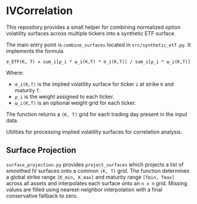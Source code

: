 # IVCorrelation

This repository provides a small helper for combining normalized option
volatility surfaces across multiple tickers into a synthetic ETF surface.

The main entry point is `combine_surfaces` located in `src/synthetic_etf.py`.
It implements the formula

```
σ_ETF(K, T) = sum_i[ρ_i * ω_i(K,T) * σ_i(K,T)] / sum_i[ρ_i * ω_i(K,T)]
```

Where:

- `σ_i(K,T)` is the implied volatility surface for ticker `i` at strike `K`
  and maturity `T`.
- `ρ_i` is the weight assigned to each ticker.
- `ω_i(K,T)` is an optional weight grid for each ticker.

The function returns a `(K, T)` grid for each trading day present in the
input data.

Utilities for processing implied volatility surfaces for correlation analysis.

## Surface Projection

`surface_projection.py` provides `project_surfaces` which projects a list of
smoothed IV surfaces onto a common `(K, T)` grid. The function determines a
global strike range `[K_min, K_max]` and maturity range `[Tmin, Tmax]` across
all assets and interpolates each surface onto an `n x n` grid. Missing values
are filled using nearest-neighbor interpolation with a final conservative
fallback to zero.

